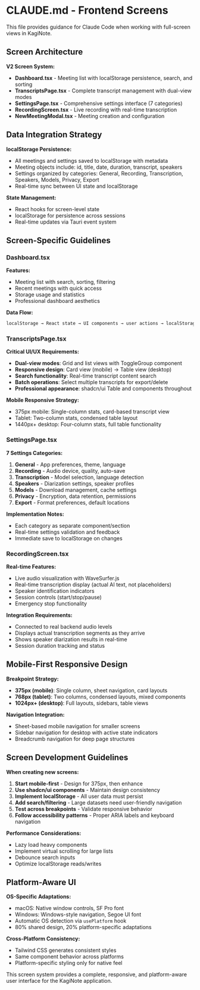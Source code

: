 # CLAUDE.md - Frontend Screens

This file provides guidance for Claude Code when working with full-screen views in KagiNote.

## Screen Architecture

**V2 Screen System:**
- **Dashboard.tsx** - Meeting list with localStorage persistence, search, and sorting
- **TranscriptsPage.tsx** - Complete transcript management with dual-view modes
- **SettingsPage.tsx** - Comprehensive settings interface (7 categories)
- **RecordingScreen.tsx** - Live recording with real-time transcription
- **NewMeetingModal.tsx** - Meeting creation and configuration

## Data Integration Strategy

**localStorage Persistence:**
- All meetings and settings saved to localStorage with metadata
- Meeting objects include: id, title, date, duration, transcript, speakers
- Settings organized by categories: General, Recording, Transcription, Speakers, Models, Privacy, Export
- Real-time sync between UI state and localStorage

**State Management:**
- React hooks for screen-level state
- localStorage for persistence across sessions
- Real-time updates via Tauri event system

## Screen-Specific Guidelines

### Dashboard.tsx
**Features:**
- Meeting list with search, sorting, filtering
- Recent meetings with quick access
- Storage usage and statistics
- Professional dashboard aesthetics

**Data Flow:**
```typescript
localStorage → React state → UI components → user actions → localStorage
```

### TranscriptsPage.tsx
**Critical UI/UX Requirements:**
- **Dual-view modes**: Grid and list views with ToggleGroup component
- **Responsive design**: Card view (mobile) → Table view (desktop)
- **Search functionality**: Real-time transcript content search
- **Batch operations**: Select multiple transcripts for export/delete
- **Professional appearance**: shadcn/ui Table and components throughout

**Mobile Responsive Strategy:**
- 375px mobile: Single-column stats, card-based transcript view
- Tablet: Two-column stats, condensed table layout  
- 1440px+ desktop: Four-column stats, full table functionality

### SettingsPage.tsx
**7 Settings Categories:**
1. **General** - App preferences, theme, language
2. **Recording** - Audio device, quality, auto-save
3. **Transcription** - Model selection, language detection
4. **Speakers** - Diarization settings, speaker profiles
5. **Models** - Download management, cache settings
6. **Privacy** - Encryption, data retention, permissions
7. **Export** - Format preferences, default locations

**Implementation Notes:**
- Each category as separate component/section
- Real-time settings validation and feedback
- Immediate save to localStorage on changes

### RecordingScreen.tsx
**Real-time Features:**
- Live audio visualization with WaveSurfer.js
- Real-time transcription display (actual AI text, not placeholders)
- Speaker identification indicators
- Session controls (start/stop/pause)
- Emergency stop functionality

**Integration Requirements:**
- Connected to real backend audio levels
- Displays actual transcription segments as they arrive
- Shows speaker diarization results in real-time
- Session duration tracking and status

## Mobile-First Responsive Design

**Breakpoint Strategy:**
- **375px (mobile)**: Single column, sheet navigation, card layouts
- **768px (tablet)**: Two columns, condensed layouts, mixed components
- **1024px+ (desktop)**: Full layouts, sidebars, table views

**Navigation Integration:**
- Sheet-based mobile navigation for smaller screens
- Sidebar navigation for desktop with active state indicators
- Breadcrumb navigation for deep page structures

## Screen Development Guidelines

**When creating new screens:**
1. **Start mobile-first** - Design for 375px, then enhance
2. **Use shadcn/ui components** - Maintain design consistency
3. **Implement localStorage** - All user data must persist
4. **Add search/filtering** - Large datasets need user-friendly navigation
5. **Test across breakpoints** - Validate responsive behavior
6. **Follow accessibility patterns** - Proper ARIA labels and keyboard navigation

**Performance Considerations:**
- Lazy load heavy components
- Implement virtual scrolling for large lists
- Debounce search inputs
- Optimize localStorage reads/writes

## Platform-Aware UI

**OS-Specific Adaptations:**
- macOS: Native window controls, SF Pro font
- Windows: Windows-style navigation, Segoe UI font
- Automatic OS detection via `usePlatform` hook
- 80% shared design, 20% platform-specific adaptations

**Cross-Platform Consistency:**
- Tailwind CSS generates consistent styles
- Same component behavior across platforms
- Platform-specific styling only for native feel

This screen system provides a complete, responsive, and platform-aware user interface for the KagiNote application.
